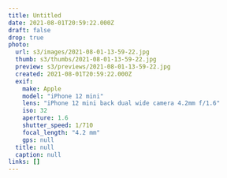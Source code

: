 ```yaml
---
title: Untitled
date: 2021-08-01T20:59:22.000Z
draft: false
drop: true
photo:
  url: s3/images/2021-08-01-13-59-22.jpg
  thumb: s3/thumbs/2021-08-01-13-59-22.jpg
  preview: s3/previews/2021-08-01-13-59-22.jpg
  created: 2021-08-01T20:59:22.000Z
  exif:
    make: Apple
    model: "iPhone 12 mini"
    lens: "iPhone 12 mini back dual wide camera 4.2mm f/1.6"
    iso: 32
    aperture: 1.6
    shutter_speed: 1/710
    focal_length: "4.2 mm"
    gps: null
  title: null
  caption: null
links: []
---
```

